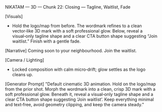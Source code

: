 NIKATAM — 3D — Chunk 22: Closing — Tagline, Waitlist, Fade

[Visuals]
- Hold the logo/map from before. The wordmark refines to a clean vector‑like 3D mark with a soft professional glow. Below, reveal a visual‑only tagline shape and a clear CTA button shape suggesting “Join waitlist.” Finish with a gentle fade.

[Narrative]
Coming soon to your neighbourhood. Join the waitlist.

[Camera / Lighting]
- Locked composition with calm micro‑drift; glow settles as the logo cleans up.

[Generator Prompt]
"Default cinematic 3D animation. Hold on the logo/map from the prior shot. Morph the wordmark into a clean, crisp 3D mark with a soft professional glow. Beneath it, reveal a visual‑only tagline shape and a clear CTA button shape suggesting ‘Join waitlist’. Keep everything minimal and text‑free, avoid geometry clipping, and keep the camera steady."


